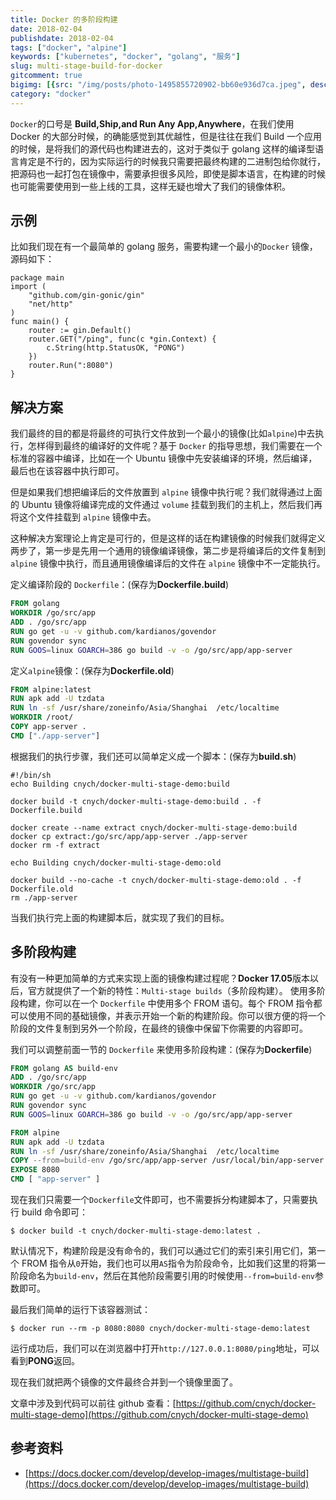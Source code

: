 ```yaml
---
title: Docker 的多阶段构建
date: 2018-02-04
publishdate: 2018-02-04
tags: ["docker", "alpine"]
keywords: ["kubernetes", "docker", "golang", "服务"]
slug: multi-stage-build-for-docker
gitcomment: true
bigimg: [{src: "/img/posts/photo-1495855720902-bb60e936d7ca.jpeg", desc: "moonlit"}]
category: "docker"
---
```


`Docker`的口号是 **Build,Ship,and Run Any App,Anywhere**，在我们使用 Docker 的大部分时候，的确能感觉到其优越性，但是往往在我们 Build 一个应用的时候，是将我们的源代码也构建进去的，这对于类似于 golang 这样的编译型语言肯定是不行的，因为实际运行的时候我只需要把最终构建的二进制包给你就行，把源码也一起打包在镜像中，需要承担很多风险，即使是脚本语言，在构建的时候也可能需要使用到一些上线的工具，这样无疑也增大了我们的镜像体积。

<!--more-->

## 示例
比如我们现在有一个最简单的 golang 服务，需要构建一个最小的`Docker` 镜像，源码如下：
```golang
package main
import (
    "github.com/gin-gonic/gin"
    "net/http"
)
func main() {
    router := gin.Default()
    router.GET("/ping", func(c *gin.Context) {
        c.String(http.StatusOK, "PONG")
    })
    router.Run(":8080")
}
```

## 解决方案
我们最终的目的都是将最终的可执行文件放到一个最小的镜像(比如`alpine`)中去执行，怎样得到最终的编译好的文件呢？基于 `Docker` 的指导思想，我们需要在一个标准的容器中编译，比如在一个 Ubuntu 镜像中先安装编译的环境，然后编译，最后也在该容器中执行即可。

但是如果我们想把编译后的文件放置到 `alpine` 镜像中执行呢？我们就得通过上面的 Ubuntu 镜像将编译完成的文件通过 `volume` 挂载到我们的主机上，然后我们再将这个文件挂载到 `alpine` 镜像中去。

这种解决方案理论上肯定是可行的，但是这样的话在构建镜像的时候我们就得定义两步了，第一步是先用一个通用的镜像编译镜像，第二步是将编译后的文件复制到 `alpine` 镜像中执行，而且通用镜像编译后的文件在 `alpine` 镜像中不一定能执行。

定义编译阶段的 `Dockerfile`：(保存为**Dockerfile.build**)
```Dockerfile
FROM golang
WORKDIR /go/src/app
ADD . /go/src/app
RUN go get -u -v github.com/kardianos/govendor
RUN govendor sync
RUN GOOS=linux GOARCH=386 go build -v -o /go/src/app/app-server
```

定义`alpine`镜像：(保存为**Dockerfile.old**)
```Dockerfile
FROM alpine:latest
RUN apk add -U tzdata
RUN ln -sf /usr/share/zoneinfo/Asia/Shanghai  /etc/localtime
WORKDIR /root/
COPY app-server .
CMD ["./app-server"]
```

根据我们的执行步骤，我们还可以简单定义成一个脚本：(保存为**build.sh**)
```shell
#!/bin/sh
echo Building cnych/docker-multi-stage-demo:build

docker build -t cnych/docker-multi-stage-demo:build . -f Dockerfile.build

docker create --name extract cnych/docker-multi-stage-demo:build
docker cp extract:/go/src/app/app-server ./app-server
docker rm -f extract

echo Building cnych/docker-multi-stage-demo:old

docker build --no-cache -t cnych/docker-multi-stage-demo:old . -f Dockerfile.old
rm ./app-server
```
当我们执行完上面的构建脚本后，就实现了我们的目标。

## 多阶段构建
有没有一种更加简单的方式来实现上面的镜像构建过程呢？**Docker 17.05**版本以后，官方就提供了一个新的特性：`Multi-stage builds`（多阶段构建）。
使用多阶段构建，你可以在一个 `Dockerfile` 中使用多个 FROM 语句。每个 FROM 指令都可以使用不同的基础镜像，并表示开始一个新的构建阶段。你可以很方便的将一个阶段的文件复制到另外一个阶段，在最终的镜像中保留下你需要的内容即可。

我们可以调整前面一节的 `Dockerfile` 来使用多阶段构建：(保存为**Dockerfile**)
```Dockerfile
FROM golang AS build-env
ADD . /go/src/app
WORKDIR /go/src/app
RUN go get -u -v github.com/kardianos/govendor
RUN govendor sync
RUN GOOS=linux GOARCH=386 go build -v -o /go/src/app/app-server

FROM alpine
RUN apk add -U tzdata
RUN ln -sf /usr/share/zoneinfo/Asia/Shanghai  /etc/localtime
COPY --from=build-env /go/src/app/app-server /usr/local/bin/app-server
EXPOSE 8080
CMD [ "app-server" ]
```
现在我们只需要一个`Dockerfile`文件即可，也不需要拆分构建脚本了，只需要执行 build 命令即可：
```shell
$ docker build -t cnych/docker-multi-stage-demo:latest .
```

默认情况下，构建阶段是没有命令的，我们可以通过它们的索引来引用它们，第一个 FROM 指令从`0`开始，我们也可以用`AS`指令为阶段命令，比如我们这里的将第一阶段命名为`build-env`，然后在其他阶段需要引用的时候使用`--from=build-env`参数即可。

最后我们简单的运行下该容器测试：
```shell
$ docker run --rm -p 8080:8080 cnych/docker-multi-stage-demo:latest
```
运行成功后，我们可以在浏览器中打开`http://127.0.0.1:8080/ping`地址，可以看到**PONG**返回。

现在我们就把两个镜像的文件最终合并到一个镜像里面了。

文章中涉及到代码可以前往 github 查看：[https://github.com/cnych/docker-multi-stage-demo](https://github.com/cnych/docker-multi-stage-demo)

## 参考资料

* [https://docs.docker.com/develop/develop-images/multistage-build](https://docs.docker.com/develop/develop-images/multistage-build)

<!--adsense-self-->

